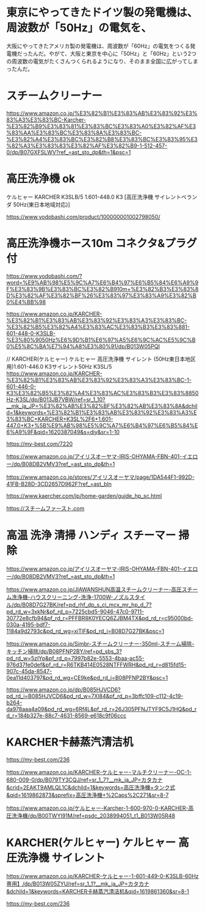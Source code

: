 # 東京にやってきたドイツ製の発電機は、周波数が「50Hz」の電気を、
大阪にやってきたアメリカ製の発電機は、周波数が「60Hz」の電気をつくる発電機だったんだ。やがて、大阪と東京を中心に「50Hz」と「60Hz」という2つの周波数の電気がたくさんつくられるようになり、そのまま全国に広がってしまったんだ。

# スチームクリーナー


https://www.amazon.co.jp/%E3%82%B1%E3%83%AB%E3%83%92%E3%83%A3%E3%83%BC-Karcher-%E3%82%B9%E3%83%81%E3%83%BC%E3%83%A0%E3%82%AF%E3%83%AA%E3%83%BC%E3%83%8A%E3%83%BC-%E3%82%A4%E3%83%BC%E3%82%B8%E3%83%BC%E3%83%95%E3%82%A3%E3%83%83%E3%82%AF%E3%82%B9-1-512-457-0/dp/B07GXFSLWV?ref_=ast_sto_dp&th=1&psc=1

# 高圧洗浄機	ok
ケルヒャー KARCHER
K3SLB/5 1.601-448.0 K3 [高圧洗浄機 サイレントベランダ 50Hz(東日本地域対応)]

https://www.yodobashi.com/product/100000001002798050/


# 高圧洗浄機ホース10m コネクタ&プラグ付
https://www.yodobashi.com/?word=%E9%AB%98%E5%9C%A7%E6%B4%97%E6%B5%84%E6%A9%9F%E3%83%9B%E3%83%BC%E3%82%B910m+%E3%82%B3%E3%83%8D%E3%82%AF%E3%82%BF%26%E3%83%97%E3%83%A9%E3%82%B0%E4%BB%98


https://www.amazon.co.jp/KARCHER-%E3%82%B1%E3%83%AB%E3%83%92%E3%83%A3%E3%83%BC-%E3%82%B5%E3%82%A4%E3%83%AC%E3%83%B3%E3%83%881-601-448-0-K3SLB-%E3%80%9050Hz%E6%9D%B1%E6%97%A5%E6%9C%AC%E5%9C%B0%E5%8C%BA%E7%94%A8%E3%80%91/dp/B013W05PQI

// KARCHER(ケルヒャー) ケルヒャー 高圧洗浄機 サイレント (50Hz東日本地区用)1.601-446.0 K3サイレント50Hz K3SL/5
https://www.amazon.co.jp/KARCHER-%E3%82%B1%E3%83%AB%E3%83%92%E3%83%A3%E3%83%BC-1-601-446-0-K3%E3%82%B5%E3%82%A4%E3%83%AC%E3%83%B3%E3%83%8850Hz-K3SL/dp/B013JB7VBW/ref=sr_1_10?__mk_ja_JP=%E3%82%AB%E3%82%BF%E3%82%AB%E3%83%8A&dchild=1&keywords=%E3%82%B1%E3%83%AB%E3%83%92%E3%83%A3%E3%83%BC+KARCHER+K3SL%2F6+1.601-447.0+K3+%5B%E9%AB%98%E5%9C%A7%E6%B4%97%E6%B5%84%E6%A9%9F&qid=1620387049&s=diy&sr=1-10

https://my-best.com/7220

https://www.amazon.co.jp/アイリスオーヤマ-IRIS-OHYAMA-FBN-401-イエロー/dp/B08DB2VMV3?ref_=ast_sto_dp&th=1

 https://www.amazon.co.jp/stores/アイリスオーヤマ/page/1DA544F1-992D-41FB-B28D-3CD2657D962F?ref_=ast_bln
 
https://www.kaercher.com/jp/home-garden/guide_hp_sc.html

https://スチームファースト.com

# 高温 洗浄 清掃 ハンディ スチーマー 掃除 
https://www.amazon.co.jp/アイリスオーヤマ-IRIS-OHYAMA-FBN-401-イエロー/dp/B08DB2VMV3?ref_=ast_sto_dp&th=1

https://www.amazon.co.jp/JIAWANSHUN高温スチームクリーナー-高圧スチーム洗浄機-ハウスクリーニング-洗浄-1700W-ノズルスタイル/dp/B08D7G27BK/ref=pd_rhf_dp_s_ci_mcx_mr_hp_d_7?pd_rd_w=3xkNr&pf_rd_p=7225cbd5-9046-47c0-9711-30772e8cfb94&pf_rd_r=PFFBR8K0YECQ6ZJBM4TX&pd_rd_r=c95000bd-030a-4195-bdf7-1184a9d2793c&pd_rd_wg=xiTlF&pd_rd_i=B08D7G27BK&psc=1

https://www.amazon.co.jp/Simbr-スチームクリーナー-350ml-スチーム掃除-キッチン掃除/dp/B08PFNP2BY/ref=pd_sbs_3?pd_rd_w=5zIYp&pf_rd_p=7997b82e-5553-4baa-ac55-976d37fe0def&pf_rd_r=R6TKB414E0528NTFFWRH&pd_rd_r=d815fd15-907c-45da-8547-0ea11d403797&pd_rd_wg=CE9ke&pd_rd_i=B08PFNP2BY&psc=1

https://www.amazon.co.jp/dp/B085HJVCD6?pd_rd_i=B085HJVCD6&pd_rd_w=7Xl84&pf_rd_p=3bffc109-c112-4c19-b264-da978aaa4a09&pd_rd_wg=6Rf4L&pf_rd_r=26J305PFNJTYF9C5J1HQ&pd_rd_r=184b327e-88c7-4631-8569-e618c9f06ccc


# KARCHER卡赫蒸汽清洁机
https://my-best.com/236
 
 https://www.amazon.co.jp/KARCHER-ケルヒャー-マルチクリーナー-OC-1-680-009-0/dp/B079TY3CQJ/ref=sr_1_7?__mk_ja_JP=カタカナ&crid=2EAKT9AMLQL1C&dchild=1&keywords=高圧洗浄機+タンク式&qid=1619862873&sprefix=高圧洗浄機+%2Caps%2C271&sr=8-7

https://www.amazon.co.jp/ケルヒャー-Karcher-1-600-970-0-KARCHER-高圧洗浄機/dp/B00TWYI91M/ref=psdc_2038994051_t1_B013W05R48

# KARCHER(ケルヒャー) ケルヒャー 高圧洗浄機 サイレント 
https://www.amazon.co.jp/KARCHER-ケルヒャー-1-601-449-0-K3SLB-60Hz専用】/dp/B013W05ZYU/ref=sr_1_1?__mk_ja_JP=カタカナ&dchild=1&keywords=KARCHER卡赫蒸汽清洁机&qid=1619861360&sr=8-1

https://my-best.com/236
